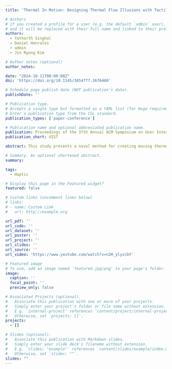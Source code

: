 ```yaml
---
title: 'Thermal In Motion: Designing Thermal Flow Illusions with Tactile and Thermal Interaction'

# Authors
# If you created a profile for a user (e.g. the default `admin` user), write the username (folder name) here
# and it will be replaced with their full name and linked to their profile.
authors:
  - Yatharth Singhal
  - Daniel Honrales
  - admin
  - Jin Ryong Kim

# Author notes (optional)
author_notes:

date: "2024-10-11T00:00:00Z"
doi: 'https://doi.org/10.1145/3654777.3676460'

# Schedule page publish date (NOT publication's date).
publishDate: ''

# Publication type.
# Accepts a single type but formatted as a YAML list (for Hugo requirements).
# Enter a publication type from the CSL standard.
publication_types: ['paper-conference']

# Publication name and optional abbreviated publication name.
publication: Proceedings of the 37th Annual ACM Symposium on User Interface Software and Technology
publication_short: UIST

abstract: This study presents a novel method for creating moving thermal sensations by integrating the thermal referral illusion with tactile motion. Conducted through three experiments on human forearms, the first experiment examined the impact of temperature and thermal actuator placement on perceived thermal motion, finding the clearest perception with a centrally positioned actuator under both hot and cold conditions. The second experiment identified the speed thresholds of perceived thermal motion, revealing a wider detectable range in hot conditions (1.8 cm/s to 9.5cm/s) compared to cold conditions (2.4cm/s to 5.0cm/s). Finally, we integrated our approach into virtual reality (VR) to assess its feasibility through two interaction scenarios. Our results shed light on the comprehension of thermal perception and its integration with tactile cues, promising significant advancements in incorporating thermal motion into diverse thermal interfaces for immersive VR experiences.

# Summary. An optional shortened abstract.
summary:

tags:
  - Haptic 

# Display this page in the Featured widget?
featured: false

# Custom links (uncomment lines below)
# links:
# - name: Custom Link
#   url: http://example.org

url_pdf: ''
url_code: ''
url_dataset: ''
url_poster: ''
url_project: ''
url_slides: ''
url_source: ''
url_video: 'https://www.youtube.com/watch?v=n2H_ylyzcbY'

# Featured image
# To use, add an image named `featured.jpg/png` to your page's folder.
image:
  caption: ''
  focal_point: ''
  preview_only: false

# Associated Projects (optional).
#   Associate this publication with one or more of your projects.
#   Simply enter your project's folder or file name without extension.
#   E.g. `internal-project` references `content/project/internal-project/index.md`.
#   Otherwise, set `projects: []`.
projects:
  - []

# Slides (optional).
#   Associate this publication with Markdown slides.
#   Simply enter your slide deck's filename without extension.
#   E.g. `slides: "example"` references `content/slides/example/index.md`.
#   Otherwise, set `slides: ""`.
slides: ""
---
```


